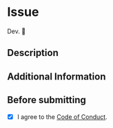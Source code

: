 # Issue

Dev. 🐧

## Description

<!-- Required -->

## Additional Information

<!-- If none, please delete the title altogether. -->

## Before submitting

- [x] I agree to the [Code of Conduct](https://github.com/iputapp/lounas/blob/develop/.github/CODE_OF_CONDUCT.md).
